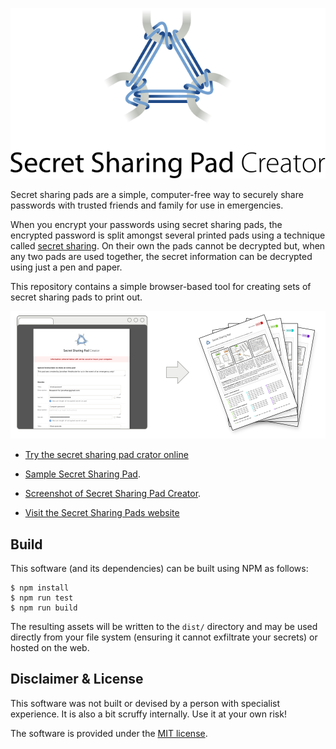 <p align="center">
	<img
		src="./src/images/logo_with_text_creator.svg"
		alt="Secret Sharing Pad Creator"
	/>
</p>


Secret sharing pads are a simple, computer-free way to securely share passwords
with trusted friends and family for use in emergencies.

When you encrypt your passwords using secret sharing pads, the encrypted
password is split amongst several printed pads using a technique called [secret
sharing](https://en.wikipedia.org/wiki/Secret_sharing). On their own the pads
cannot be decrypted but, when any two pads are used together, the secret
information can be decrypted using just a pen and paper.

This repository contains a simple browser-based tool for creating sets of
secret sharing pads to print out.

<p align="center">
	<img
		src="./screenshots/summary.png"
		alt="A browser showing the secret sharing pad creator and a stack of secret sharing pads."
	/>
</p>

* [Try the secret sharing pad crator
  online](http://jhnet.co.uk/projects/secret_sharing_pads/app/index.html)


* [Sample Secret Sharing Pad](screenshots/sample_pad.pdf).

* [Screenshot of Secret Sharing Pad Creator](screenshots/creator.png).

* [Visit the Secret Sharing Pads website](http://jhnet.co.uk/projects/secret_sharing_pads)


Build
-----

This software (and its dependencies) can be built using NPM as follows:

    $ npm install
    $ npm run test
    $ npm run build

The resulting assets will be written to the `dist/` directory and may be used
directly from your file system (ensuring it cannot exfiltrate your secrets) or
hosted on the web.


Disclaimer & License
--------------------

This software was not built or devised by a person with specialist experience.
It is also a bit scruffy internally. Use it at your own risk!

The software is provided under the [MIT license](LICENSE.txt).

